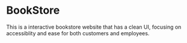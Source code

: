 # BookStore
This is a interactive bookstore website that has a clean UI, focusing on accessiblity and ease for both customers and employees.
